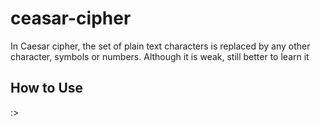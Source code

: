 # ceasar-cipher
In Caesar cipher, the set of plain text characters is replaced by any other character, symbols or numbers. Although it is weak, still better to learn it

## How to Use

:>